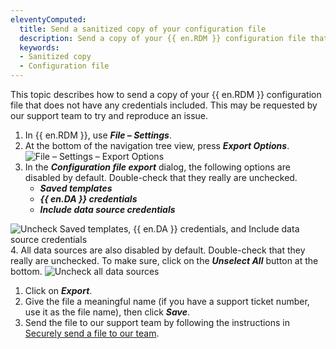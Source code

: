 ```yaml
---
eleventyComputed:
  title: Send a sanitized copy of your configuration file
  description: Send a copy of your {{ en.RDM }} configuration file that does not have any credentials included.
  keywords:
  - Sanitized copy
  - Configuration file
---
```

This topic describes how to send a copy of your {{ en.RDM }} configuration file that does not have any credentials included. This may be requested by our support team to try and reproduce an issue.

1. In {{ en.RDM }}, use ***File – Settings***.
1. At the bottom of the navigation tree view, press ***Export Options***.
![File – Settings – Export Options](https://cdnweb.devolutions.net/docs/docs_en_kb_KB2331.png)
1. In the ***Configuration file export*** dialog, the following options are disabled by default. Double-check that they really are unchecked.
    * ***Saved templates***
    * ***{{ en.DA }} credentials***
    * ***Include data source credentials***

![Uncheck Saved templates, {{ en.DA }} credentials, and Include data source credentials](https://cdnweb.devolutions.net/docs/docs_en_kb_KB2332.png)
4. All data sources are also disabled by default. Double-check that they really are unchecked. To make sure, click on the ***Unselect All*** button at the bottom.
![Uncheck all data sources](https://cdnweb.devolutions.net/docs/docs_en_kb_KB2333.png)
1. Click on ***Export***.
1. Give the file a meaningful name (if you have a support ticket number, use it as the file name), then click ***Save***.
1. Send the file to our support team by following the instructions in [Securely send a file to our team](/kb/devolutions-customer-success/securely-send-file/).
